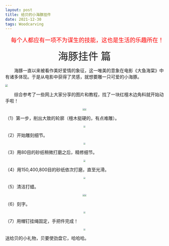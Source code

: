 ```yaml
---
layout: post
title: 给贝的小海豚挂件
date: 2021-12-30
tags: Woodcarving
---
```

<p align="right"><font face="黑体" color=red size=4>每个人都应有一项不为谋生的技能，这也是生活的乐趣所在！</font></p>



<center><font face="黑体" size=6>海豚挂件 篇</font></center> 

&emsp;&emsp;海豚一直以来被看作美好爱情的象征，这一唯美的意象在电影《大鱼海棠》中有诸多体现。于是从电影中获得了灵感，就想要雕一只可爱的小海豚。

<img src="https://shizhuozhang.github.io/images/carving/dolphin/dolphin_10.JPG" style="zoom:50%;" />

&emsp;&emsp;综合参考了一些网上大家分享的图片和教程，找了一块红檀木边角料就开始动手啦！

<div align="center">
    <img src="https://shizhuozhang.github.io/images/carving/dolphin/dolphin_0.jpg" style="zoom:40%;" /><img src="https://shizhuozhang.github.io/images/carving/dolphin/dolphin_1.jpg" style="zoom:40%;" />
</div>

（1）第一步，削出大致的轮廓（檀木挺硬的，有点难雕）。

<div align="center">
    <img src="https://shizhuozhang.github.io/images/carving/dolphin/dolphin_2.jpg" style="zoom:40%;" />
</div>

（2）开始雕刻细节。

<div align="center">
    <img src="https://shizhuozhang.github.io/images/carving/dolphin/dolphin_3.jpg" style="zoom:40%;" />
</div>

（3）用80目的砂纸稍微打磨之后，精修细节。

<div align="center">
    <img src="https://shizhuozhang.github.io/images/carving/dolphin/dolphin_4.jpg" style="zoom:40%;" />
</div>

（4）用150,400,800目的砂纸依次打磨，直至光滑。

<div align="center">
    <img src="https://shizhuozhang.github.io/images/carving/dolphin/dolphin_5.jpg" style="zoom:40%;" />
</div>

（5）清洁打蜡。

<div align="center">
    <img src="https://shizhuozhang.github.io/images/carving/dolphin/dolphin_6.jpg" style="zoom:40%;" /><img src="https://shizhuozhang.github.io/images/carving/dolphin/dolphin_7.jpg" style="zoom:40%;" />
</div>

（6）刻字。

<div align="center">
    <img src="https://shizhuozhang.github.io/images/carving/dolphin/dolphin_9.jpg" style="zoom:40%;" />
</div>

（7）用帽钉挂绳固定，手把件完成！

<div align="center">
    <img src="https://shizhuozhang.github.io/images/carving/dolphin/dolphin_8.jpg" style="zoom:40%;" />
</div>

送给贝的小礼物，贝要使劲盘它，哈哈哈。
